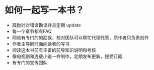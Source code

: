 # 如何一起写一本书？

- 鼓励针对错误勘误并且定期 update 
- 每一个章节都有FAQ
- 网站有专门的的勘误，校对团队可以帮忙代理托管，原作者只负责创作
- 作者主导同时面向读者的写书
- 阅读这本书前有丰富的前导知识说明和考核
- 像电视剧和连载小说一样制作，定期发布更新，接受订阅
- 有专门的宣传团队





